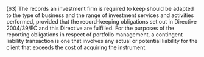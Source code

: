 (63) The records an investment firm is required to keep should be adapted to the type of business and the range of investment services and activities performed, provided that the record-keeping obligations set out in Directive 2004/39/EC and this Directive are fulfilled. For the purposes of the reporting obligations in respect of portfolio management, a contingent liability transaction is one that involves any actual or potential liability for the client that exceeds the cost of acquiring the instrument.